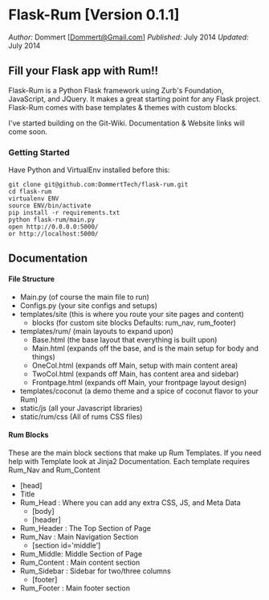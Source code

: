 Flask-Rum [Version 0.1.1]
==============
*Author:* Dommert [Dommert@Gmail.com]
*Published:* July 2014
*Updated:* July 2014


## **Fill your Flask app with Rum!!**

Flask-Rum is a Python Flask framework using Zurb's Foundation, JavaScript, and JQuery. It makes a great starting point for any Flask project. Flask-Rum comes with base templates & themes with custom blocks. 


I've started building on the Git-Wiki. Documentation & Website links will come soon.

### Getting Started
Have Python and VirtualEnv installed before this:

    git clone git@github.com:DommertTech/flask-rum.git
    cd flask-rum
    virtualenv ENV
    source ENV/bin/activate
    pip install -r requirements.txt
    python flask-rum/main.py
    open http://0.0.0.0:5000/
    or http://localhost:5000/


## Documentation

#### File Structure
* Main.py (of course the main file to run)
* Configs.py (your site configs and setups)
* templates/site (this is where you route your site pages and content)
    * blocks (for custom site blocks  Defaults: rum_nav, rum_footer)
* templates/rum/ (main layouts to expand upon)
    * Base.html (the base layout that everything is built upon)
    * Main.html (expands off the base, and is the main setup for body and things)
    * OneCol.html (expands off Main, setup with main content area)
    * TwoCol.html (expands off Main, has content area and sidebar)
    * Frontpage.html (expands off Main, your frontpage layout design)
* templates/coconut (a demo theme and a spice of coconut flavor to your Rum)
* static/js (all your Javascript libraries)
* static/rum/css (All of rums CSS files)

#### Rum Blocks
These are the main block sections that make up Rum Templates. If you need help with Template look at Jinja2 Documentation.
Each template requires Rum_Nav and Rum_Content

* [head]
* Title
* Rum_Head : Where you can add any extra CSS, JS, and Meta Data
    * [body]
    * [header]
* Rum_Header : The Top Section of Page
* Rum_Nav : Main Navigation Section
    * [section id='middle']
* Rum_Middle: Middle Section of Page
* Rum_Content : Main content section
* Rum_Sidebar : Sidebar for two/three columns
    * [footer]
* Rum_Footer : Main footer section







